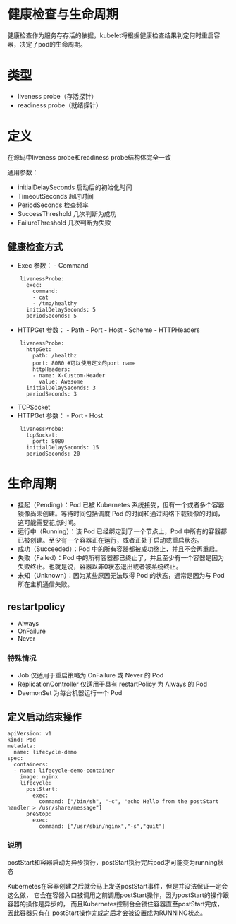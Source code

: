 # 健康检查与生命周期

健康检查作为服务存存活的依据，kubelet将根据健康检查结果判定何时重启容器，决定了pod的生命周期。

# 类型

- liveness probe（存活探针）
- readiness probe（就绪探针）

# 定义

在源码中liveness probe和readiness probe结构体完全一致

通用参数：
- initialDelaySeconds 启动后的初始化时间
- TimeoutSeconds 超时时间
- PeriodSeconds 检查频率
- SuccessThreshold 几次判断为成功
- FailureThreshold 几次判断为失败

## 健康检查方式

- Exec
    参数：
      - Command
```
    livenessProbe:
      exec:
        command:
        - cat
        - /tmp/healthy
      initialDelaySeconds: 5
      periodSeconds: 5
```

- HTTPGet
    参数：
      - Path
      - Port
      - Host
      - Scheme
      - HTTPHeaders
```
    livenessProbe:
      httpGet:
        path: /healthz
        port: 8080 #可以使用定义的port name
        httpHeaders:
        - name: X-Custom-Header
          value: Awesome
      initialDelaySeconds: 3
      periodSeconds: 3
```

- TCPSocket
- HTTPGet
    参数：
      - Port
      - Host
```
    livenessProbe:
      tcpSocket:
        port: 8080
      initialDelaySeconds: 15
      periodSeconds: 20
```


# 生命周期

- 挂起（Pending）：Pod 已被 Kubernetes 系统接受，但有一个或者多个容器镜像尚未创建。等待时间包括调度 Pod 的时间和通过网络下载镜像的时间，这可能需要花点时间。
- 运行中（Running）：该 Pod 已经绑定到了一个节点上，Pod 中所有的容器都已被创建。至少有一个容器正在运行，或者正处于启动或重启状态。
- 成功（Succeeded）：Pod 中的所有容器都被成功终止，并且不会再重启。
- 失败（Failed）：Pod 中的所有容器都已终止了，并且至少有一个容器是因为失败终止。也就是说，容器以非0状态退出或者被系统终止。
- 未知（Unknown）：因为某些原因无法取得 Pod 的状态，通常是因为与 Pod 所在主机通信失败。

## restartpolicy

- Always
- OnFailure
- Never

### 特殊情况

- Job 仅适用于重启策略为 OnFailure 或 Never 的 Pod
- ReplicationController 仅适用于具有 restartPolicy 为 Always 的 Pod
- DaemonSet 为每台机器运行一个 Pod 


## 定义启动结束操作

```
apiVersion: v1
kind: Pod
metadata:
  name: lifecycle-demo
spec:
  containers:
  - name: lifecycle-demo-container
    image: nginx
    lifecycle:
      postStart:
        exec:
          command: ["/bin/sh", "-c", "echo Hello from the postStart handler > /usr/share/message"]
      preStop:
        exec:
          command: ["/usr/sbin/nginx","-s","quit"]
```

### 说明

postStart和容器启动为异步执行，postStart执行完后pod才可能变为running状态

Kubernetes在容器创建之后就会马上发送postStart事件，但是并没法保证一定会 这么做，
它会在容器入口被调用之前调用postStart操作，因为postStart的操作跟容器的操作是异步的，
而且Kubernetes控制台会锁住容器直至postStart完成，
因此容器只有在 postStart操作完成之后才会被设置成为RUNNING状态。
